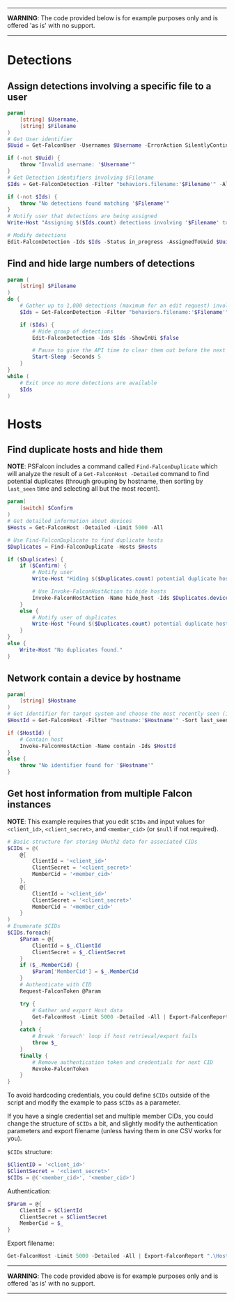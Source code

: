 ***
**WARNING**: The code provided below is for example purposes only and is offered 'as is' with no support.
***
# Detections

## Assign detections involving a specific file to a user
```powershell
param(
    [string] $Username,
    [string] $Filename
)
# Get User identifier
$Uuid = Get-FalconUser -Usernames $Username -ErrorAction SilentlyContinue

if (-not $Uuid) {
    throw "Invalid username: '$Username'"
}
# Get Detection identifiers involving $Filename
$Ids = Get-FalconDetection -Filter "behaviors.filename:'$Filename'" -All

if (-not $Ids) {
    throw "No detections found matching '$Filename'"
}
# Notify user that detections are being assigned
Write-Host "Assigning $($Ids.count) detections involving '$Filename' to '$Username'..."

# Modify detections
Edit-FalconDetection -Ids $Ids -Status in_progress -AssignedToUuid $Uuid
```

## Find and hide large numbers of detections
```powershell
param (
    [string] $Filename
)
do {
    # Gather up to 1,000 detections (maximum for an edit request) involving $Filename
    $Ids = Get-FalconDetection -Filter "behaviors.filename:'$Filename'" -Limit 1000

    if ($Ids) {
        # Hide group of detections
        Edit-FalconDetection -Ids $Ids -ShowInUi $false

        # Pause to give the API time to clear them out before the next request
        Start-Sleep -Seconds 5
    }
}
while (
    # Exit once no more detections are available
    $Ids
)
```
# Hosts
## Find duplicate hosts and hide them
**NOTE**: PSFalcon includes a command called `Find-FalconDuplicate` which will analyze the result of a `Get-FalconHost -Detailed` command to find potential duplicates (through grouping by hostname, then sorting by `last_seen` time and selecting all but the most recent).
```powershell
param(
    [switch] $Confirm
)
# Get detailed information about devices
$Hosts = Get-FalconHost -Detailed -Limit 5000 -All

# Use Find-FalconDuplicate to find duplicate hosts
$Duplicates = Find-FalconDuplicate -Hosts $Hosts

if ($Duplicates) {
    if ($Confirm) {
        # Notify user
        Write-Host "Hiding $($Duplicates.count) potential duplicate hosts..."

        # Use Invoke-FalconHostAction to hide hosts
        Invoke-FalconHostAction -Name hide_host -Ids $Duplicates.device_id
    }
    else {
        # Notify user of duplicates
        Write-Host "Found $($Duplicates.count) potential duplicate hosts"
    }
}
else {
    Write-Host "No duplicates found."
}
```
## Network contain a device by hostname
```powershell
param(
    [string] $Hostname
)
# Get identifier for target system and choose the most recently seen (in case of duplicates)
$HostId = Get-FalconHost -Filter "hostname:'$Hostname'" -Sort last_seen.desc -Limit 1

if ($HostId) {
    # Contain host
    Invoke-FalconHostAction -Name contain -Ids $HostId
}
else {
    throw "No identifier found for '$Hostname'"
}
```
## Get host information from multiple Falcon instances
**NOTE**: This example requires that you edit `$CIDs` and input values for `<client_id>`, `<client_secret>`, and `<member_cid>` (or `$null` if not required).
```powershell
# Basic structure for storing OAuth2 data for associated CIDs
$CIDs = @(
    @{
        ClientId = '<client_id>'
        ClientSecret = '<client_secret>'
        MemberCid = '<member_cid>'
    },
    @{
        ClientId = '<client_id>'
        ClientSecret = '<client_secret>'
        MemberCid = '<member_cid>'
    }
)
# Enumerate $CIDs
$CIDs.foreach{
    $Param = @{
        ClientId = $_.ClientId
        ClientSecret = $_.ClientSecret
    }
    if ($_.MemberCid) {
        $Param['MemberCid'] = $_.MemberCid
    }
    # Authenticate with CID
    Request-FalconToken @Param

    try {
        # Gather and export Host data
        Get-FalconHost -Limit 5000 -Detailed -All | Export-FalconReport ".\Hosts_for_ClientId_$($_.ClientId).csv"
    }
    catch {
        # Break 'foreach' loop if host retrieval/export fails
        throw $_
    }
    finally {
        # Remove authentication token and credentials for next CID
        Revoke-FalconToken
    }
}
```
To avoid hardcoding credentials, you could define `$CIDs` outside of the script and modify the example to pass `$CIDs` as a parameter.

If you have a single credential set and multiple member CIDs, you could change the structure of `$CIDs` a bit, and slightly modify the authentication parameters and export filename (unless having them in one CSV works for you).

`$CIDs` structure:
```powershell
$ClientID = '<client_id>'
$ClientSecret = '<client_secret>'
$CIDs = @('<member_cid>', '<member_cid>')
```
Authentication:
```powershell
$Param = @{
    ClientId = $ClientId
    ClientSecret = $ClientSecret
    MemberCid = $_
}
```
Export filename:
```powershell
Get-FalconHost -Limit 5000 -Detailed -All | Export-FalconReport ".\Hosts_for_MemberCid_$($_).csv"
```
***
**WARNING**: The code provided above is for example purposes only and is offered 'as is' with no support.
***